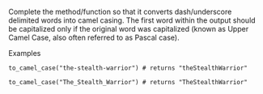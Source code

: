 Complete the method/function so that it converts dash/underscore delimited words into camel casing. The first word within the output should be capitalized only if the original word was capitalized (known as Upper Camel Case, also often referred to as Pascal case).

Examples
```
to_camel_case("the-stealth-warrior") # returns "theStealthWarrior"

to_camel_case("The_Stealth_Warrior") # returns "TheStealthWarrior"
```